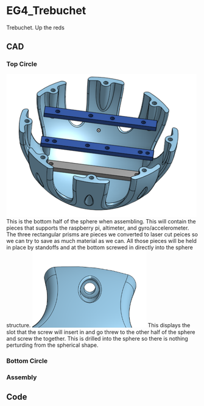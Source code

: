 # EG4_Trebuchet
Trebuchet. Up the reds
## CAD
### Top Circle
<img src="media/TopCircle.png" width="500">
This is the bottom half of the sphere when assembling. This will contain the pieces that supports the raspberry pi, altimeter, and gyro/accelerometer. The three rectangular prisms are pieces we converted to laser cut peices so we can try to save as much material as we can. All those pieces will be held in place by standoffs and at the bottom screwed in directly into the sphere structure.
                                                                                                                                                                                                                                                                                                                                                                                                                             
<img src="media/ScrewSlot.png" width="300">
This displays the slot that the screw will insert in and go threw to the other half of the sphere and screw the together. This is drilled into the sphere so there is nothing perturding from the spherical shape.

### Bottom Circle

### Assembly

## Code

